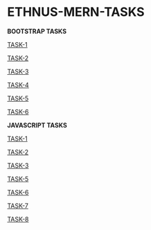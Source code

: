 # ETHNUS-MERN-TASKS
**BOOTSTRAP TASKS**

[TASK-1](https://github.com/Nameera-Sajid/ETHNUS-MERN-TASKS/blob/main/BS_Task_1.html)

[TASK-2](https://github.com/Nameera-Sajid/ETHNUS-MERN-TASKS/blob/main/BS_Task_2.html)

[TASK-3](https://github.com/Nameera-Sajid/ETHNUS-MERN-TASKS/blob/main/BS_Task_3.html)

[TASK-4](https://github.com/Nameera-Sajid/ETHNUS-MERN-TASKS/blob/main/BS_Task_4.html)

[TASK-5](https://github.com/Nameera-Sajid/ETHNUS-MERN-TASKS/blob/main/BS_Task_5.html)

[TASK-6](https://github.com/Nameera-Sajid/ETHNUS-MERN-TASKS/blob/main/BS_Task_6.html)


**JAVASCRIPT TASKS**

[TASK-1](https://github.com/Nameera-Sajid/ETHNUS-MERN-TASKS/blob/main/JS_Task_1.js)

[TASK-2](https://github.com/Nameera-Sajid/ETHNUS-MERN-TASKS/blob/main/JS_Task_2.js)

[TASK-3](https://github.com/Nameera-Sajid/ETHNUS-MERN-TASKS/blob/main/JS_Task_3.html)

[TASK-5](https://github.com/Nameera-Sajid/ETHNUS-MERN-TASKS/blob/main/JS_Task_5.html)

[TASK-6](https://github.com/Nameera-Sajid/ETHNUS-MERN-TASKS/blob/main/JS_TASK_6.html)

[TASK-7](https://github.com/Nameera-Sajid/ETHNUS-MERN-TASKS/blob/main/JS_Task_7.html)

[TASK-8](https://github.com/Nameera-Sajid/ETHNUS-MERN-TASKS/blob/main/JS_Task_8.html)
